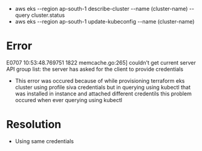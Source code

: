 - aws eks --region ap-south-1 describe-cluster --name (cluster-name) --query cluster.status
- aws eks --region ap-south-1 update-kubeconfig --name (cluster-name)

# Error
E0707 10:53:48.769751    1822 memcache.go:265] couldn't get current server API group list: the server has asked for the client to provide credentials

- This error was occured because of while provisioning terraform eks cluster using profile siva credentials but in querying using 
  kubectl that was installed in instance and attached different credentils this problem occured when ever querying using kubectl

# Resolution 
- Using same credentials